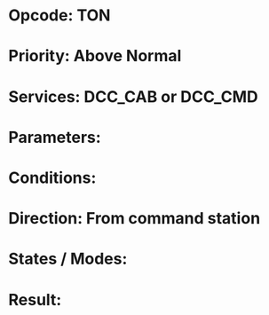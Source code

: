 # Opcode: TON
# Priority: Above Normal
# Services: DCC_CAB or DCC_CMD
# Parameters: 
# Conditions: 
# Direction: From command station
# States / Modes: 
# Result: 